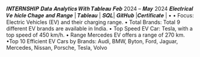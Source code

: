 𝑰𝑵𝑻𝑬𝑹𝑵𝑺𝑯𝑰𝑷 
𝑫𝒂𝒕𝒂 𝑨𝒏𝒂𝒍𝒚𝒕𝒊𝒄𝒔 𝑾𝒊𝒕𝒉 𝑻𝒂𝒃𝒍𝒆𝒂𝒖                                                                                                         𝑭𝒆𝒃 2024 – 𝑴𝒂𝒚 2024
𝑬𝒍𝒆𝒄𝒕𝒓𝒊𝒄𝒂𝒍 𝑽𝒆 𝒉𝒊𝒄𝒍𝒆 𝑪𝒉𝒂𝒈𝒆 𝒂𝒏𝒅 𝑹𝒂𝒏𝒈𝒆   | 𝑻𝒂𝒃𝒍𝒆𝒂𝒖 | 𝑺𝑸𝑳| 𝑮𝒊𝒕𝑯𝒖𝒃 |𝑪𝒆𝒓𝒕𝒊𝒇𝒊𝒄𝒂𝒕𝒆 |                                                                                                  • • Focus: Electric Vehicles (EV) and their charging range. 
• Total Brands: Total 9 different EV brands are available in India.
• Top Speed EV Car: Tesla, with a top speed of 450 km/h.
• Range Mercedes EV offers a range of 270 km.
•Top 10 Efficient EV Cars by Brands:  Audi, BMW, Byton, Ford, Jaguar, Mercedes, Nissan, Porsche, Tesla, Volvo  

